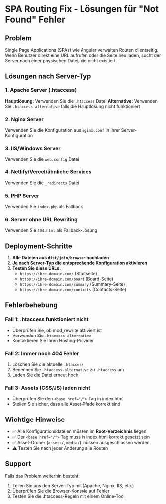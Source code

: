 # SPA Routing Fix - Lösungen für "Not Found" Fehler

## Problem
Single Page Applications (SPAs) wie Angular verwalten Routen clientseitig. Wenn Benutzer direkt eine URL aufrufen oder die Seite neu laden, sucht der Server nach einer physischen Datei, die nicht existiert.

## Lösungen nach Server-Typ

### 1. Apache Server (.htaccess)
**Hauptlösung:** Verwenden Sie die `.htaccess` Datei
**Alternative:** Verwenden Sie `.htaccess-alternative` falls die Hauptlösung nicht funktioniert

### 2. Nginx Server
Verwenden Sie die Konfiguration aus `nginx.conf` in Ihrer Server-Konfiguration

### 3. IIS/Windows Server
Verwenden Sie die `web.config` Datei

### 4. Netlify/Vercel/ähnliche Services
Verwenden Sie die `_redirects` Datei

### 5. PHP Server
Verwenden Sie `index.php` als Fallback

### 6. Server ohne URL Rewriting
Verwenden Sie `404.html` als Fallback-Lösung

## Deployment-Schritte

1. **Alle Dateien aus `dist/join/browser` hochladen**
2. **Je nach Server-Typ die entsprechende Konfiguration aktivieren**
3. **Testen Sie diese URLs:**
   - `https://ihre-domain.com/` (Startseite)
   - `https://ihre-domain.com/board` (Board-Seite)
   - `https://ihre-domain.com/summary` (Summary-Seite)
   - `https://ihre-domain.com/contacts` (Contacts-Seite)

## Fehlerbehebung

### Fall 1: .htaccess funktioniert nicht
- Überprüfen Sie, ob mod_rewrite aktiviert ist
- Verwenden Sie `.htaccess-alternative`
- Kontaktieren Sie Ihren Hosting-Provider

### Fall 2: Immer noch 404 Fehler
1. Löschen Sie die aktuelle `.htaccess`
2. Benennen Sie `.htaccess-alternative` zu `.htaccess` um
3. Laden Sie die Datei erneut hoch

### Fall 3: Assets (CSS/JS) laden nicht
- Überprüfen Sie den `<base href="/">` Tag in index.html
- Stellen Sie sicher, dass alle Asset-Pfade korrekt sind

## Wichtige Hinweise

- ✅ Alle Konfigurationsdateien müssen im **Root-Verzeichnis** liegen
- ✅ Der `<base href="/">` Tag muss in index.html korrekt gesetzt sein
- ✅ Asset-Ordner (`assets/`, `media/`) müssen ausgeschlossen werden
- ⚠️ Testen Sie nach jeder Änderung alle Routen

## Support

Falls das Problem weiterhin besteht:
1. Teilen Sie uns den Server-Typ mit (Apache, Nginx, IIS, etc.)
2. Überprüfen Sie die Browser-Konsole auf Fehler
3. Testen Sie die .htaccess-Regeln mit einem Online-Tool
